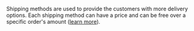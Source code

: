 Shipping methods are used to provide the customers with more delivery options.
Each shipping method can have a price and can be free over a specific order's amount ([learn more](https://commercelayer.io/glossary/shipping_method/)).
